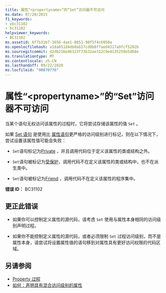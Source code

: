 ```yaml
---
title: 属性“<propertyname>”的“Set”访问器不可访问
ms.date: 07/20/2015
f1_keywords:
- vbc31102
- bc31102
helpviewer_keywords:
- BC31102
ms.assetid: 6f7b31b7-3656-4ae1-8851-90f5f4c6950a
ms.openlocfilehash: a18a851d4db0ab17cd9b8ffaed4317a9fcf5292b
ms.sourcegitcommit: d2db216e46323f73b32ae312c9e4135258e5d68e
ms.translationtype: MT
ms.contentlocale: zh-CN
ms.lasthandoff: 09/22/2020
ms.locfileid: "90870776"
---
```

# <a name="set-accessor-of-property-propertyname-is-not-accessible"></a>属性“\<propertyname>”的“Set”访问器不可访问

当某个语句无权访问该属性的过程时，它将尝试存储该属性的值 `Set` 。  
  
 如果 [Set 语句](../statements/set-statement.md) 是使用比 [属性语句](../statements/property-statement.md)更严格的访问级别进行标记，则在以下情况下，尝试设置该属性值可能会失败：  
  
- `Set`语句标记为[Private](../modifiers/private.md) ，并且调用代码位于定义该属性的类或结构之外。  
  
- `Set`语句被标记为[受保护](../modifiers/protected.md)，调用代码不在定义该属性的类或结构中，也不在派生类中。  
  
- `Set`语句被标记为[Friend](../modifiers/friend.md) ，调用代码不在定义该属性的程序集中。  
  
 **错误 ID：** BC31102  
  
## <a name="to-correct-this-error"></a>更正此错误  
  
- 如果你可以控制定义属性的源代码，请考虑 `Set` 使用与属性本身相同的访问级别声明过程。  
  
- 如果你不能控制定义属性的源代码，或者必须限制 `Set` 过程访问级别，而不是属性本身，请尝试将设置属性值的语句移到对属性具有更好访问权限的代码区域。  
  
## <a name="see-also"></a>另请参阅

- [Property 过程](../../programming-guide/language-features/procedures/property-procedures.md)
- [如何：声明具有混合访问级别的属性](../../programming-guide/language-features/procedures/how-to-declare-a-property-with-mixed-access-levels.md)
